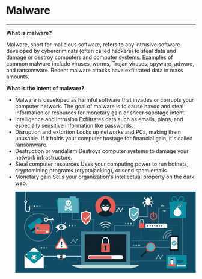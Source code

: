 # Malware
- - -
**What is malware?**

Malware, short for malicious software, refers to any intrusive software developed by cybercriminals (often called hackers) to steal data and damage or destroy computers and computer systems. Examples of common malware include viruses, worms, Trojan viruses, spyware, adware, and ransomware. Recent malware attacks have exfiltrated data in mass amounts.

**What is the intent of malware?**

+ Malware is developed as harmful software that invades or corrupts your computer network. The goal of malware is to cause havoc and steal information or resources for monetary gain or sheer sabotage intent. 
+ Intelligence and intrusion
Exfiltrates data such as emails, plans, and especially sensitive information like passwords.
+ Disruption and extortion
Locks up networks and PCs, making them unusable. If it holds your computer hostage for financial gain, it's called ransomware.
+ Destruction or vandalism
Destroys computer systems to damage your network infrastructure.
+ Steal computer resources
Uses your computing power to run botnets, cryptomining programs (cryptojacking), or send spam emails.
+ Monetary gain
Sells your organization's intellectual property on the dark web.
  <p align="center">
         <img src="img/malware.png" />
     </p>
